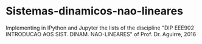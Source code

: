 # Sistemas-dinamicos-nao-lineares
Implementing in IPython and Jupyter the lists of the discipline "DIP EEE902 INTRODUCAO AOS SIST. DINAM. NAO-LINEARES" of Prof. Dr. Aguirre, 2016
